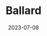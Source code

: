 ---
title: "Ballard"
cc-type: neighborhood
date: 2023-07-08
hashtag: ballard
tags:
  - neighborhood
  - Seattle
---